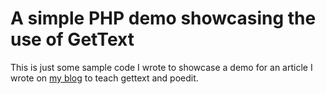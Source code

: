 # A simple PHP demo showcasing the use of GetText

This is just some sample code I wrote to showcase a demo for an article I wrote on [my blog](https://ahivamos.net/blog) to teach gettext and poedit.
